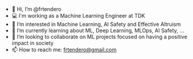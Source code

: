 - 👋 Hi, I’m @frtendero
- :computer: I'm working as a Machine Learning Engineer at TDK
- 👀 I’m interested in Machine Learning, AI Safety and Effective Altruism
- 🌱 I’m currently learning about ML, Deep Learning, MLOps, AI Safety, ...
- 💞️ I’m looking to collaborate on ML projects focused on having a positive impact in society
- 📫 How to reach me: frtendero@gmail.com

<!---
frtendero/frtendero is a ✨ special ✨ repository because its `README.md` (this file) appears on your GitHub profile.
You can click the Preview link to take a look at your changes.
--->
